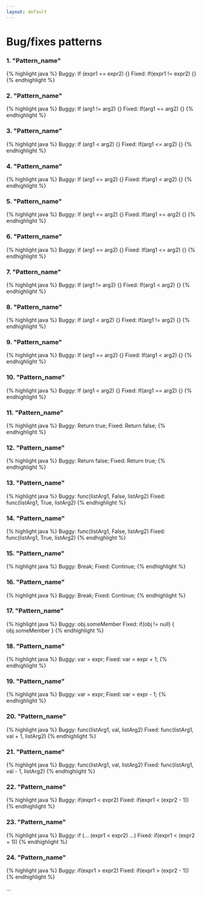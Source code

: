 ```yaml
---
layout: default
---
```


# Bug/fixes patterns

### 1. "Pattern_name"
 {% highlight java %}
 Buggy: If (expr1 == expr2) {}
 Fixed: If(expr1 != expr2) {}
{% endhighlight %}

### 2. "Pattern_name"
 {% highlight java %}
 Buggy: If (arg1 != arg2) {}
 Fixed: If(arg1 == arg2) {}
{% endhighlight %}

### 3. "Pattern_name"
 {% highlight java %}
 Buggy: If (arg1 < arg2) {}
 Fixed: If(arg1 <= arg2) {}
{% endhighlight %}

### 4. "Pattern_name"
 {% highlight java %}
 Buggy: If (arg1 <= arg2) {}
 Fixed: If(arg1 < arg2) {}
{% endhighlight %}

### 5. "Pattern_name"
 {% highlight java %}
 Buggy: If (arg1 <= arg2) {}
 Fixed: If(arg1 == arg2) {}
{% endhighlight %}

### 6. "Pattern_name"
 {% highlight java %}
 Buggy: If (arg1 == arg2) {}
 Fixed: If(arg1 <= arg2) {}
{% endhighlight %}

### 7. "Pattern_name"
 {% highlight java %}
 Buggy: If (arg1 != arg2) {}
 Fixed: If(arg1 < arg2) {}
{% endhighlight %}

### 8. "Pattern_name"
 {% highlight java %}
 Buggy: If (arg1 < arg2) {}
 Fixed: If(arg1 != arg2) {}
{% endhighlight %}

### 9. "Pattern_name"
 {% highlight java %}
 Buggy: If (arg1 == arg2) {}
 Fixed: If(arg1 < arg2) {}
{% endhighlight %}

### 10. "Pattern_name"
 {% highlight java %}
 Buggy: If (arg1 < arg2) {}
 Fixed: If(arg1 == arg2) {}
{% endhighlight %}

### 11. "Pattern_name"
 {% highlight java %}
 Buggy: Return true;
 Fixed: Return false;
{% endhighlight %}

### 12. "Pattern_name"
 {% highlight java %}
 Buggy: Return false;
 Fixed: Return true;
{% endhighlight %}

### 13. "Pattern_name"
 {% highlight java %}
 Buggy: func(listArg1, False, listArg2)
 Fixed: func(listArg1, True, listArg2)
{% endhighlight %}

### 14. "Pattern_name"
 {% highlight java %}
 Buggy: func(listArg1, False, listArg2)
 Fixed: func(listArg1, True, listArg2)
{% endhighlight %}

### 15. "Pattern_name"
 {% highlight java %}
 Buggy: Break;
 Fixed: Continue;
{% endhighlight %}

### 16. "Pattern_name"
 {% highlight java %}
 Buggy: Break;
 Fixed: Continue;
{% endhighlight %}

### 17. "Pattern_name"
 {% highlight java %}
 Buggy: obj.someMember
 Fixed: if(obj != null) { obj.someMember }
{% endhighlight %}

### 18. "Pattern_name"
 {% highlight java %}
 Buggy: var = expr;
 Fixed: var = expr + 1;
{% endhighlight %}

### 19. "Pattern_name"
 {% highlight java %}
 Buggy: var = expr;
 Fixed: var = expr - 1;
{% endhighlight %}

### 20. "Pattern_name"
 {% highlight java %}
 Buggy: func(listArg1, val, listArg2)
 Fixed: func(listArg1, val + 1, listArg2)
{% endhighlight %}

### 21. "Pattern_name"
 {% highlight java %}
 Buggy: func(listArg1, val, listArg2)
 Fixed: func(listArg1, val - 1, listArg2)
{% endhighlight %}

### 22. "Pattern_name"
 {% highlight java %}
 Buggy: if(expr1 < expr2)
 Fixed: if(expr1 < (expr2 - 1))
{% endhighlight %}

### 23. "Pattern_name"
 {% highlight java %}
 Buggy: if (... (expr1 < expr2) ...)
 Fixed: if(expr1 < (expr2  + 1))
{% endhighlight %}

### 24. "Pattern_name"
 {% highlight java %}
 Buggy: if(expr1 > expr2)
 Fixed: if(expr1 > (expr2 - 1))
{% endhighlight %}

...
